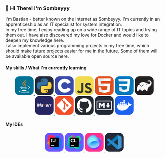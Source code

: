 ### 👋 Hi There! I'm Sombeyyy

<p>
    I'm Bastian - better known on the Internet as Sombeyyy. I'm currently in an apprenticeship as an IT specialist for system integration. <br>
    In my free time, I enjoy reading up on a wide range of IT topics and trying them out. I have also discovered my love for
    Docker and would like to deepen my knowledge here. <br>
    I also implement various programming projects in my free time, which should make future projects easier for me in the future.
    Some of them will be available open source here.
</p>

#### My skills / What I'm currently learning

<p align="center">
    <a href="https://www.java.com/">
        <img alt="Java" src="./assets/icon-java.svg" height="60" width="60">
    </a>
    <a href="https://www.python.org/">
        <img alt="Python" src="./assets/icon-python-dark.svg" height="60" width="60">
    </a>
    <img alt="C Programming Language" src="./assets/icon-c.svg" height="60" width="60">
    <img alt="JavaScript" src="./assets/icon-javascript.svg" height="60" width="60">
    <img alt="HTML" src="./assets/icon-html.svg" height="60" width="60">
    <img alt="CSS" src="./assets/icon-css.svg" height="60" width="60">
    <a href="https://gradle.org/">
        <img alt="Gradle" src="./assets/icon-gradle-dark.svg" height="60" width="60">
    </a>
    <a href="https://maven.apache.org/">
        <img alt="Maven" src="./assets/icon-maven.svg" height="60" width="60">
    </a>
    <a href="https://git-scm.com/">
        <img alt="Git" src="./assets/icon-git.svg" height="60" width="60">
    </a>
    <a href="https://github.com/">
        <img alt="GitHub" src="./assets/icon-github-dark.svg" height="60" width="60">
    </a>
    <img alt="Markdown" src="./assets/icon-makrdown-dark.svg" height="60" width="60">
    <a href="https://www.docker.com/">
        <img alt="Docker" src="./assets/icon-docker.svg" height="60" width="60">
    </a>
</p>

#### My IDEs

<p align="center">
    <a href="https://www.jetbrains.com/idea/">
        <img alt="IntelliJ" src="./assets/icon-intellij.svg" height="60" width="60">
    </a>
    <a href="https://www.jetbrains.com/clion/">
        <img alt="CLion" src="./assets/icon-clion.svg" height="60" width="60">
    </a>
    <a href="https://www.jetbrains.com/fleet/">
        <img alt="Fleet" src="./assets/icon-fleet.svg" height="60" width="60">
    </a>
    <a href="https://code.visualstudio.com/">
        <img alt="VSCode" src="./assets/icon-vscode-dark.svg" height="60" width="60">
    </a>
</p>